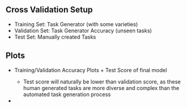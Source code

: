 ## Cross Validation Setup
- Training Set: Task Generator (with some varieties)
- Validation Set: Task Generator Accuracy (unseen tasks)
- Test Set: Manually created Tasks

## Plots
- Training/Validation Accuracy Plots + Test Score of final model
  - Test score will naturally be lower than validation score, as these human generated tasks are more diverse and complex than the automated task generation process

- 